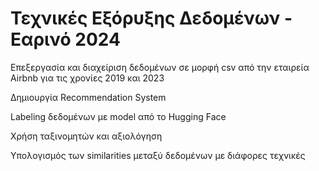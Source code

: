 # Τεχνικές Εξόρυξης Δεδομένων - Εαρινό 2024

Επεξεργασία και διαχείριση δεδομένων σε μορφή csv από την εταιρεία Airbnb για τις χρονίες 2019 και 2023 <br>

Δημιουργία Recommendation System <br>

Labeling δεδομένων με model από το Hugging Face <br>

Χρήση ταξινομητών και αξιολόγηση <br>

Υπολογισμός των similarities μεταξύ δεδομένων με διάφορες τεχνικές  
